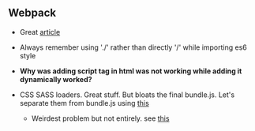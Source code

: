 ## Webpack

- Great [article][1]

- Always remember using './' rather than directly '/' while importing es6 style

- __Why was adding script tag in html was not working while adding it dynamically worked?__

- CSS SASS loaders. Great stuff. But bloats the final bundle.js. Let's separate them from bundle.js using [this][2]
  - Weirdest problem but not entirely. see [this][3]





[1]: https://medium.com/@rajaraodv/webpack-the-confusing-parts-58712f8fcad9#.vxa6s5rdo
[2]: https://github.com/webpack/extract-text-webpack-plugin
[3]: https://github.com/webpack/extract-text-webpack-plugin/issues/209
